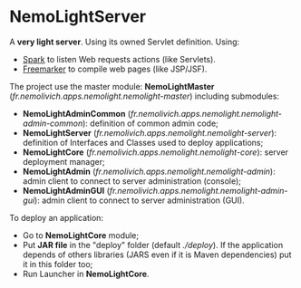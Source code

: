 NemoLightServer
===============

A **very light server**. Using its owned Servlet definition.
Using:
* <a href="http://sparkjava.com/">Spark</a> to listen Web requests actions (like Servlets).
* <a href="http://freemarker.org/">Freemarker</a> to compile web pages (like JSP/JSF).

The project use the master module: **NemoLightMaster** (_fr.nemolivich.apps.nemolight.nemolight-master_) including submodules:
* **NemoLightAdminCommon** (_fr.nemolivich.apps.nemolight.nemolight-admin-common_): definition of common admin code;
* **NemoLightServer** (_fr.nemolivich.apps.nemolight.nemolight-server_): definition of Interfaces and Classes used to deploy applications;
* **NemoLightCore** (_fr.nemolivich.apps.nemolight.nemolight-core_): server deployment manager;
* **NemoLightAdmin** (_fr.nemolivich.apps.nemolight.nemolight-admin_): admin client to connect to server administration (console);
* **NemoLightAdminGUI** (_fr.nemolivich.apps.nemolight.nemolight-admin-gui_): admin client to connect to server administration (GUI).

To deploy an application:
* Go to **NemoLightCore** module;
* Put **JAR file** in the "deploy" folder (default _./deploy_). If the application depends of others libraries (JARS even if it is Maven dependencies) put it in this folder too;
* Run Launcher in **NemoLightCore**.
